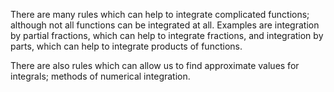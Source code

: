 There are many rules which can help to integrate complicated functions;
although not all functions can be integrated at all. Examples are
integration by partial fractions, which can help to integrate fractions,
and integration by parts, which can help to integrate products of
functions.

There are also rules which can allow us to find approximate values for
integrals; methods of numerical integration.
